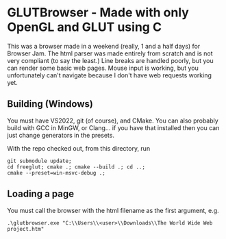 # GLUTBrowser - Made with only OpenGL and GLUT using C

This was a browser made in a weekend (really, 1 and a half days) for Browser Jam. The html parser was made entirely from scratch and is not very compliant (to say the least.) Line breaks are handled poorly, but you can render some basic web pages. Mouse input is working, but you unfortunately can't navigate because I don't have web requests working yet.

## Building (Windows)

You must have VS2022, git (of course), and CMake. You can also probably build with GCC in MinGW, or Clang... if you have that installed then you can just change generators in the presets.

With the repo checked out, from this directory, run
```
git submodule update;
cd freeglut; cmake .; cmake --build .; cd ..;
cmake --preset=win-msvc-debug .;
```

## Loading a page

You must call the browser with the html filename as the first argument, e.g.
```
.\glutbrowser.exe "C:\\Users\\<user>\\Downloads\\The World Wide Web project.htm"
```
